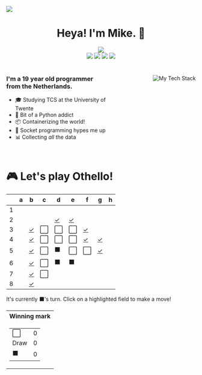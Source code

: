 ![](https://hit.yhype.me/github/profile?user_id=32306794)  <!-- YHYPE hit counter -->
<div align="center">
  <h1>Heya! I'm Mike. 👋</h1>
  
  <img src="https://wakatime.com/badge/user/9555cc8c-3be5-4d08-afde-58be2d556fb0.svg">
  <br>
  <img src="https://img.shields.io/badge/-Wear%20OS-4285F4?style=for-the-badge&logo=wear-os&logoColor=white">
  <img src="https://img.shields.io/badge/Pop!_OS-48B9C7?style=for-the-badge&logo=Pop!_OS&logoColor=white">
  <img src="https://img.shields.io/badge/lineageos-167C80?style=for-the-badge&logo=lineageos&logoColor=white">
  <img src="https://img.shields.io/badge/espressif-E7352C?style=for-the-badge&logo=espressif&logoColor=white">
</div>

<br/>

<div>
  <img align="right" src="https://github-readme-tech-stack.vercel.app/api/cards?title=My%20Favourite%20Technologies&lineHeight=30&lineCount=3&theme=catppuccin_macchiato&hideTitle=true&line1=python,Python,3776AB;nim,Nim,FFE953;javascript,JavaScript,F7DF1E;openjdk,Java,FFFFFF;&line2=podman,Podman,892CA0;nginx,Nginx,009639;linux,Linux,FCC624;wireguard,Wireguard,88171A;&line3=Pop!_OS,Pop!_OS,48B9C7;android,Android,3DDC84;magisk,Magisk,00AF9C;gnome,Gnome,4A86CF;" alt="My Tech Stack" />
  
  <h3 align="left" style="width: 50%">
    I'm a 19 year old programmer from the Netherlands.
  </h3>
  <ul  style="width: 50%">
    <li>🎓️ Studying TCS at the University of Twente</li>
    <li>🐍 Bit of a Python addict</li>
    <li>📦 Containerizing the world!</li>
    <li>🧦 Socket programming hypes me up</li>
    <li>📊 Collecting <i>all</i> the data</li>
  </ul>
</div>

<br>

<div align="left">
  <h1>🎮 Let's play Othello!</h1>
  
<!-- START GAME -->
| |a|b|c|d|e|f|g|h|
|-|-|-|-|-|-|-|-|-|
|1| | | | | | | | |
|2| | | |[✓](https://github.com/DismissedGuy/dismissedguy/issues/new?title=Othello%7Cmove%7Cd2)|[✓](https://github.com/DismissedGuy/dismissedguy/issues/new?title=Othello%7Cmove%7Ce2)| | | |
|3| |[✓](https://github.com/DismissedGuy/dismissedguy/issues/new?title=Othello%7Cmove%7Cb3)|⬜|⬜|⬜|[✓](https://github.com/DismissedGuy/dismissedguy/issues/new?title=Othello%7Cmove%7Cf3)| | |
|4| |[✓](https://github.com/DismissedGuy/dismissedguy/issues/new?title=Othello%7Cmove%7Cb4)|⬜|⬜|⬜|[✓](https://github.com/DismissedGuy/dismissedguy/issues/new?title=Othello%7Cmove%7Cf4)|[✓](https://github.com/DismissedGuy/dismissedguy/issues/new?title=Othello%7Cmove%7Cg4)| |
|5| |[✓](https://github.com/DismissedGuy/dismissedguy/issues/new?title=Othello%7Cmove%7Cb5)|⬜|⬛|⬜|⬜|[✓](https://github.com/DismissedGuy/dismissedguy/issues/new?title=Othello%7Cmove%7Cg5)| |
|6| |[✓](https://github.com/DismissedGuy/dismissedguy/issues/new?title=Othello%7Cmove%7Cb6)|⬜|⬛|⬛| | | |
|7| |[✓](https://github.com/DismissedGuy/dismissedguy/issues/new?title=Othello%7Cmove%7Cb7)|⬜| | | | | |
|8| |[✓](https://github.com/DismissedGuy/dismissedguy/issues/new?title=Othello%7Cmove%7Cb8)| | | | | | |

It's currently ⬛'s turn. Click on a highlighted field to make a move!

<table>
<tr>
<th>Winning mark</th>
</tr><tr>
<td>

<table>
<tr><td>⬜</td><td>0</td></tr>
<tr><td>Draw</td><td>0</td></tr>
<tr><td>⬛</td><td>0</td></tr>
</table>

</td>
</tr>
</table>
